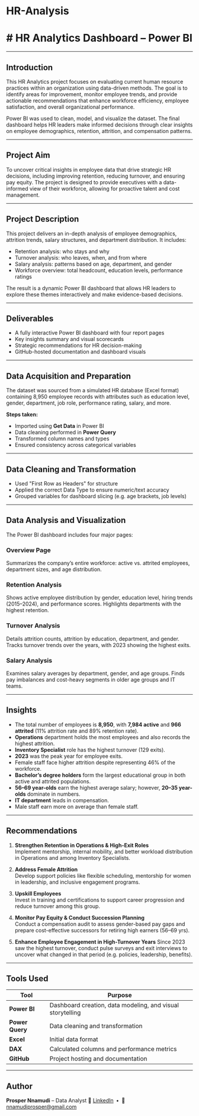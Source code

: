 # HR-Analysis

# #  HR Analytics Dashboard – Power BI

---

##  Introduction

This HR Analytics project focuses on evaluating current human resource practices within an organization using data-driven methods. The goal is to identify areas for improvement, monitor employee trends, and provide actionable recommendations that enhance workforce efficiency, employee satisfaction, and overall organizational performance.

Power BI was used to clean, model, and visualize the dataset. The final dashboard helps HR leaders make informed decisions through clear insights on employee demographics, retention, attrition, and compensation patterns.

---

##  Project Aim

To uncover critical insights in employee data that drive strategic HR decisions, including improving retention, reducing turnover, and ensuring pay equity. The project is designed to provide executives with a data-informed view of their workforce, allowing for proactive talent and cost management.

---

##  Project Description

This project delivers an in-depth analysis of employee demographics, attrition trends, salary structures, and department distribution. It includes:

- Retention analysis: who stays and why  
- Turnover analysis: who leaves, when, and from where  
- Salary analysis: patterns based on age, department, and gender  
- Workforce overview: total headcount, education levels, performance ratings

The result is a dynamic Power BI dashboard that allows HR leaders to explore these themes interactively and make evidence-based decisions.

---

##  Deliverables

- A fully interactive Power BI dashboard with four report pages  
- Key insights summary and visual scorecards  
- Strategic recommendations for HR decision-making  
- GitHub-hosted documentation and dashboard visuals  

---

##  Data Acquisition and Preparation

The dataset was sourced from a simulated HR database (Excel format) containing 8,950 employee records with attributes such as education level, gender, department, job role, performance rating, salary, and more.

**Steps taken:**

- Imported using **Get Data** in Power BI  
- Data cleaning performed in **Power Query**  
- Transformed column names and types 
- Ensured consistency across categorical variables 

---

##  Data Cleaning and Transformation

- Used "First Row as Headers" for structure  
- Applied the correct Data Type to ensure numeric/text accuracy     
- Grouped variables for dashboard slicing (e.g. age brackets, job levels)

---

## Data Analysis and Visualization

The Power BI dashboard includes four major pages:

###  Overview Page
Summarizes the company’s entire workforce: active vs. attrited employees, department sizes, and age distribution.

###  Retention Analysis
Shows active employee distribution by gender, education level, hiring trends (2015–2024), and performance scores. Highlights departments with the highest retention.

### Turnover Analysis
Details attrition counts, attrition by education, department, and gender. Tracks turnover trends over the years, with 2023 showing the highest exits.

###  Salary Analysis
Examines salary averages by department, gender, and age groups. Finds pay imbalances and cost-heavy segments in older age groups and IT teams.

---

##  Insights

- The total number of employees is **8,950**, with **7,984 active** and **966 attrited** (11% attrition rate and 89% retention rate).
- **Operations** department holds the most employees and also records the highest attrition.
- **Inventory Specialist** role has the highest turnover (129 exits).
- **2023** was the peak year for employee exits.
- Female staff face higher attrition despite representing 46% of the workforce.
- **Bachelor’s degree holders** form the largest educational group in both active and attrited populations.
- **56–69 year-olds** earn the highest average salary; however, **20–35 year-olds** dominate in numbers.
- **IT department** leads in compensation.
- Male staff earn more on average than female staff.

---

##  Recommendations

1. **Strengthen Retention in Operations & High-Exit Roles**  
   Implement mentorship, internal mobility, and better workload distribution in Operations and among Inventory Specialists.

2. **Address Female Attrition**  
   Develop support policies like flexible scheduling, mentorship for women in leadership, and inclusive engagement programs.

3. **Upskill  Employees**  
   Invest in training and certifications to support career progression and reduce turnover among this group.

4. **Monitor Pay Equity & Conduct Succession Planning**  
   Conduct a compensation audit to assess gender-based pay gaps and prepare cost-effective successors for retiring high earners (56–69 yrs).

5. **Enhance Employee Engagement in High-Turnover Years**
   Since 2023 saw the highest turnover, conduct pulse surveys and exit interviews to uncover what changed in that period (e.g. policies, leadership, benefits).

   

---

##  Tools Used

| Tool | Purpose |
|------|---------|
| **Power BI** | Dashboard creation, data modeling, and visual storytelling |
| **Power Query** | Data cleaning and transformation |
| **Excel** | Initial data format |
| **DAX** | Calculated columns and performance metrics |
| **GitHub** | Project hosting and documentation |



---



##  Author
**Prosper Nnamudi** – Data Analyst
🔗 [LinkedIn](https://www.linkedin.com/in/prosper-nnamudi) • 📧 nnamudiprosper@gmail.com
